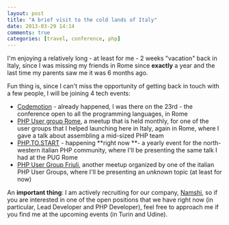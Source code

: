```yaml
---
layout: post
title: "A brief visit to the cold lands of Italy"
date: 2013-03-29 14:14
comments: true
categories: [travel, conference, php]
---
```


I'm enjoying a relatively long - at least for me - 2 weeks "vacation"
back in Italy, since I was missing my friends in Rome
since **exactly** a year and the last time my parents saw me it
was 6 months ago.

<!-- more -->

Fun thing is, since I can't miss the opportunity
of getting back in touch with a few people, I will
be joining 4 tech events:

* [Codemotion](http://rome.codemotionworld.com/) - already happened, I was there on the 23rd - the conference open to
all the programming languages, in Rome
* [PHP User group Rome](http://roma.grusp.org/), a meetup that is held monthly, for one of
the user groups that I helped launching here in Italy, again in Rome, where I gave
a talk about assembling a mid-sized PHP team
* [PHP.TO.START](http://www.phptostart.it/) - happening **right now **- a yearly event for the
north-western italian PHP community, where I'll be presenting the same talk I had at
the PUG Rome
* [PHP User Group Friuli](http://friuli.grusp.org/), another meetup organized by one of the
italian PHP User Groups, where I'll be presenting an *unknown* topic (at least for now)

An **important thing**: I am actively recruiting for our company,
[Namshi](http://en-ae.namshi.com/careers/technology/), so if you
are interested in one of the open positions that we have right now
(in particular, Lead Developer and PHP Developer), feel free to approach
me if you find me at the upcoming events (in Turin and Udine).